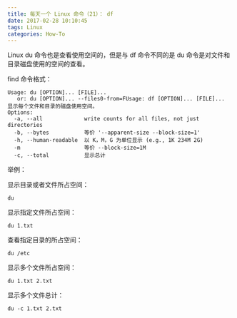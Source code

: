 ```yaml
---
title: 每天一个 Linux 命令（21）： df
date: 2017-02-28 10:10:45
tags: Linux
categories: How-To
---
```



Linux du 命令也是查看使用空间的，但是与 df 命令不同的是 du 命令是对文件和目录磁盘使用的空间的查看。

<!-- more -->

find 命令格式：

```shell
Usage: du [OPTION]... [FILE]...
   or: du [OPTION]... --files0-from=FUsage: df [OPTION]... [FILE]...
显示每个文件和目录的磁盘使用空间。
Options:
  -a, --all             write counts for all files, not just directories
  -b, --bytes           等价 '--apparent-size --block-size=1'
  -h, --human-readable  以 K，M，G 为单位显示 (e.g., 1K 234M 2G)
  -m                    等价 --block-size=1M
  -c, --total           显示总计
```

举例：

显示目录或者文件所占空间：

```shell
du
```
显示指定文件所占空间：

```shell
du 1.txt
```
查看指定目录的所占空间：

```shell
du /etc
```

显示多个文件所占空间：

```
du 1.txt 2.txt
```

显示多个文件总计：

```
du -c 1.txt 2.txt
```

